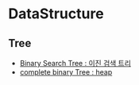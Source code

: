 # DataStructure

## Tree

* [Binary Search Tree : 이진 검색 트리](./src/main/java/com/tree/binarytree)
* [complete binary Tree : heap](./src/main/java/com/tree/heap)

